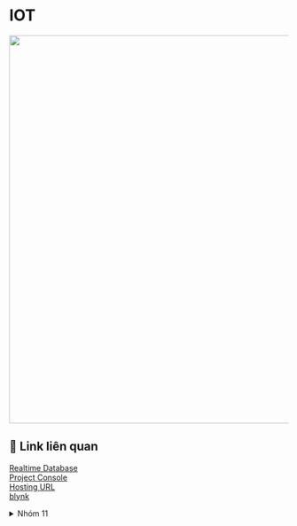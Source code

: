 # IOT


<p align="center">
  <img width="700" align="center" src="https://c.tenor.com/hVmM21uY9hEAAAAC/homer-simpson.gif" />
</p>


## 🚀 Link liên quan

[Realtime Database](https://console.firebase.google.com/u/0/project/test-zkz/database/test-zkz-default-rtdb/data)<br />
[Project Console](https://console.firebase.google.com/project/test-zkz/overview) <br />
[Hosting URL](https://test-zkz.web.app)<br />
[blynk](https://blynk.cloud/dashboard/364713/global/filter/2643431)

<details>
<summary>Nhóm 11</summary>


| Họ và Tên | MSSV |
|-----:|---------------|
|Bùi Tấn Đạt|B2012493|
|Nguyễn Hoàng Khiêm|B2012510|
|Lê Phú Nhuận |B2012453|
|Lê Thành Trung|B2012477|
|Lê Minh Nhựt|B2012454|
|Nguyễn Thành Nhân|B2012452|


</details>
